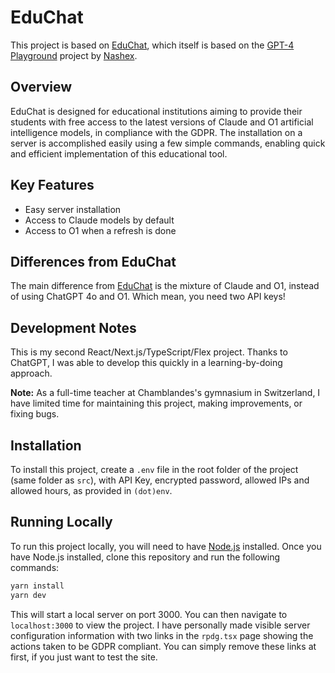 # EduChat

This project is based on [EduChat](https://github.com/4nd4ny/EduChat-4o), which itself is based on the [GPT-4 Playground](https://github.com/Nashex/gpt4-playground) project by [Nashex](https://github.com/Nashex).

## Overview

EduChat is designed for educational institutions aiming to provide their students with free access to the latest versions of Claude and O1 artificial intelligence models, in compliance with the GDPR. The installation on a server is accomplished easily using a few simple commands, enabling quick and efficient implementation of this educational tool.

## Key Features

- Easy server installation
- Access to Claude models by default
- Access to O1 when a refresh is done

## Differences from EduChat

The main difference from [EduChat](https://github.com/4nd4ny/EduChat-4o) is the mixture of Claude and O1, instead of using ChatGPT 4o and O1. Which mean, you need two API keys!

## Development Notes

This is my second React/Next.js/TypeScript/Flex project. Thanks to ChatGPT, I was able to develop this quickly in a learning-by-doing approach.

**Note:** As a full-time teacher at Chamblandes's gymnasium in Switzerland, I have limited time for maintaining this project, making improvements, or fixing bugs.

## Installation

To install this project, create a `.env` file in the root folder of the project (same folder as `src`), with API Key, encrypted password, allowed IPs and allowed hours, as provided in `(dot)env`.

## Running Locally

To run this project locally, you will need to have [Node.js](https://nodejs.org/en/) installed. Once you have Node.js installed, clone this repository and run the following commands:

```bash
yarn install
yarn dev
```

This will start a local server on port 3000. You can then navigate to `localhost:3000` to view the project. I have personally made visible server configuration information with two links in the `rpdg.tsx` page showing the actions taken to be GDPR compliant. You can simply remove these links at first, if you just want to test the site.
